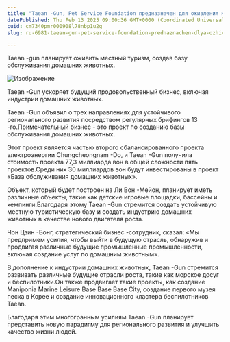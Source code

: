 ```yaml
---
title: "Taean -Gun, Pet Service Foundation предназначен для оживления местного туризма"
datePublished: Thu Feb 13 2025 09:00:36 GMT+0000 (Coordinated Universal Time)
cuid: cm7340pmr000908l78nbp1u2g
slug: ru-6981-taean-gun-pet-service-foundation-prednaznachen-dlya-ozhivleniya-mestnogo-turizma

---
```



Taean -gun планирует оживить местный туризм, создав базу обслуживания домашних животных.

![Изображение](https://cdn.hashnode.com/res/hashnode/image/upload/v1739437233707/d044c80e-44b5-4523-8629-d502c2a73a86.jpeg)

Taean -Gun ускоряет будущий продовольственный бизнес, включая индустрии домашних животных.

Taean -Gun объявил о трех направлениях для устойчивого регионального развития посредством регулярных брифингов 13 -го.Примечательный бизнес - это проект по созданию базы обслуживания домашних животных.

Этот проект является частью второго сбалансированного проекта электроэнергии Chungcheongnam -Do, и Taean -Gun получила стоимость проекта 77,3 миллиарда вон в общей сложности пять проектов.Среди них 30 миллиардов вон будут инвестированы в проект «База обслуживания домашних животных».

Объект, который будет построен на Ли Вон -Мейон, планирует иметь различные объекты, такие как детские игровые площадки, бассейны и кемпинги.Благодаря этому Taean -Gun стремится создать устойчивую местную туристическую базу и создать индустрию домашних животных в качестве нового двигателя роста.

Чон Цзин -Бонг, стратегический бизнес -сотрудник, сказал: «Мы предпримем усилия, чтобы выйти в будущую отрасль, обнаружив и продвигая различные будущие промышленные промышленности, включая создание услуг по домашним животным».

В дополнение к индустрии домашних животных, Taean -Gun стремится развивать различные будущие отрасли роста, такие как морское досуг и беспилотники.Он также продвигает такие проекты, как создание Maniponia Marine Leisure Base Base Base City, создание первого музея песка в Корее и создание инновационного кластера беспилотников Taean.

Благодаря этим многогранным усилиям Taean -Gun планирует представить новую парадигму для регионального развития и улучшить качество жизни людей.